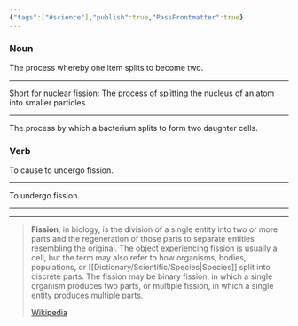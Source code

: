 ```yaml
---
{"tags":["#science"],"publish":true,"PassFrontmatter":true}
---
```


### Noun

The process whereby one item splits to become two.

---

Short for nuclear fission: The process of splitting the nucleus of an atom into smaller particles.

---

The process by which a bacterium splits to form two daughter cells.

### Verb

To cause to undergo fission.

---

To undergo fission.

---
---
> **Fission**, in biology, is the division of a single entity into two or more parts and the regeneration of those parts to separate entities resembling the original. The object experiencing fission is usually a cell, but the term may also refer to how organisms, bodies, populations, or [[Dictionary/Scientific/Species\|Species]] split into discrete parts. The fission may be binary fission, in which a single organism produces two parts, or multiple fission, in which a single entity produces multiple parts.
>
> [Wikipedia](https://en.wikipedia.org/wiki/Fission%20(biology))

## 


